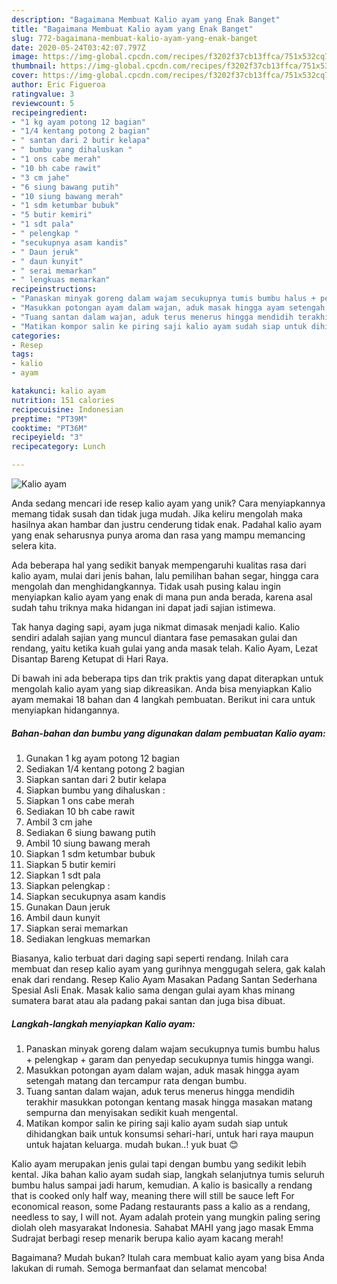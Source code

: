 ```yaml
---
description: "Bagaimana Membuat Kalio ayam yang Enak Banget"
title: "Bagaimana Membuat Kalio ayam yang Enak Banget"
slug: 772-bagaimana-membuat-kalio-ayam-yang-enak-banget
date: 2020-05-24T03:42:07.797Z
image: https://img-global.cpcdn.com/recipes/f3202f37cb13ffca/751x532cq70/kalio-ayam-foto-resep-utama.jpg
thumbnail: https://img-global.cpcdn.com/recipes/f3202f37cb13ffca/751x532cq70/kalio-ayam-foto-resep-utama.jpg
cover: https://img-global.cpcdn.com/recipes/f3202f37cb13ffca/751x532cq70/kalio-ayam-foto-resep-utama.jpg
author: Eric Figueroa
ratingvalue: 3
reviewcount: 5
recipeingredient:
- "1 kg ayam potong 12 bagian"
- "1/4 kentang potong 2 bagian"
- " santan dari 2 butir kelapa"
- " bumbu yang dihaluskan "
- "1 ons cabe merah"
- "10 bh cabe rawit"
- "3 cm jahe"
- "6 siung bawang putih"
- "10 siung bawang merah"
- "1 sdm ketumbar bubuk"
- "5 butir kemiri"
- "1 sdt pala"
- " pelengkap "
- "secukupnya asam kandis"
- " Daun jeruk"
- " daun kunyit"
- " serai memarkan"
- " lengkuas memarkan"
recipeinstructions:
- "Panaskan minyak goreng dalam wajam secukupnya tumis bumbu halus + pelengkap + garam dan penyedap secukupnya tumis hingga wangi."
- "Masukkan potongan ayam dalam wajan, aduk masak hingga ayam setengah matang dan tercampur rata dengan bumbu."
- "Tuang santan dalam wajan, aduk terus menerus hingga mendidih terakhir masukkan potongan kentang masak hingga masakan matang sempurna dan menyisakan sedikit kuah mengental."
- "Matikan kompor salin ke piring saji kalio ayam sudah siap untuk dihidangkan baik untuk konsumsi sehari-hari, untuk hari raya maupun untuk hajatan keluarga. mudah bukan..! yuk buat 😊"
categories:
- Resep
tags:
- kalio
- ayam

katakunci: kalio ayam 
nutrition: 151 calories
recipecuisine: Indonesian
preptime: "PT39M"
cooktime: "PT36M"
recipeyield: "3"
recipecategory: Lunch

---
```



![Kalio ayam](https://img-global.cpcdn.com/recipes/f3202f37cb13ffca/751x532cq70/kalio-ayam-foto-resep-utama.jpg)

Anda sedang mencari ide resep kalio ayam yang unik? Cara menyiapkannya memang tidak susah dan tidak juga mudah. Jika keliru mengolah maka hasilnya akan hambar dan justru cenderung tidak enak. Padahal kalio ayam yang enak seharusnya punya aroma dan rasa yang mampu memancing selera kita.

Ada beberapa hal yang sedikit banyak mempengaruhi kualitas rasa dari kalio ayam, mulai dari jenis bahan, lalu pemilihan bahan segar, hingga cara mengolah dan menghidangkannya. Tidak usah pusing kalau ingin menyiapkan kalio ayam yang enak di mana pun anda berada, karena asal sudah tahu triknya maka hidangan ini dapat jadi sajian istimewa.

Tak hanya daging sapi, ayam juga nikmat dimasak menjadi kalio. Kalio sendiri adalah sajian yang muncul diantara fase pemasakan gulai dan rendang, yaitu ketika kuah gulai yang anda masak telah. Kalio Ayam, Lezat Disantap Bareng Ketupat di Hari Raya.


Di bawah ini ada beberapa tips dan trik praktis yang dapat diterapkan untuk mengolah kalio ayam yang siap dikreasikan. Anda bisa menyiapkan Kalio ayam memakai 18 bahan dan 4 langkah pembuatan. Berikut ini cara untuk menyiapkan hidangannya.

<!--inarticleads1-->

##### Bahan-bahan dan bumbu yang digunakan dalam pembuatan Kalio ayam:

1. Gunakan 1 kg ayam potong 12 bagian
1. Sediakan 1/4 kentang potong 2 bagian
1. Siapkan  santan dari 2 butir kelapa
1. Siapkan  bumbu yang dihaluskan :
1. Siapkan 1 ons cabe merah
1. Sediakan 10 bh cabe rawit
1. Ambil 3 cm jahe
1. Sediakan 6 siung bawang putih
1. Ambil 10 siung bawang merah
1. Siapkan 1 sdm ketumbar bubuk
1. Siapkan 5 butir kemiri
1. Siapkan 1 sdt pala
1. Siapkan  pelengkap :
1. Siapkan secukupnya asam kandis
1. Gunakan  Daun jeruk
1. Ambil  daun kunyit
1. Siapkan  serai memarkan
1. Sediakan  lengkuas memarkan


Biasanya, kalio terbuat dari daging sapi seperti rendang. Inilah cara membuat dan resep kalio ayam yang gurihnya menggugah selera, gak kalah enak dari rendang. Resep Kalio Ayam Masakan Padang Santan Sederhana Spesial Asli Enak. Masak kalio sama dengan gulai ayam khas minang sumatera barat atau ala padang pakai santan dan juga bisa dibuat. 

<!--inarticleads2-->

##### Langkah-langkah menyiapkan Kalio ayam:

1. Panaskan minyak goreng dalam wajam secukupnya tumis bumbu halus + pelengkap + garam dan penyedap secukupnya tumis hingga wangi.
1. Masukkan potongan ayam dalam wajan, aduk masak hingga ayam setengah matang dan tercampur rata dengan bumbu.
1. Tuang santan dalam wajan, aduk terus menerus hingga mendidih terakhir masukkan potongan kentang masak hingga masakan matang sempurna dan menyisakan sedikit kuah mengental.
1. Matikan kompor salin ke piring saji kalio ayam sudah siap untuk dihidangkan baik untuk konsumsi sehari-hari, untuk hari raya maupun untuk hajatan keluarga. mudah bukan..! yuk buat 😊


Kalio ayam merupakan jenis gulai tapi dengan bumbu yang sedikit lebih kental. Jika bahan kalio ayam sudah siap, langkah selanjutnya tumis seluruh bumbu halus sampai jadi harum, kemudian. A kalio is basically a rendang that is cooked only half way, meaning there will still be sauce left For economical reason, some Padang restaurants pass a kalio as a rendang, needless to say, I will not. Ayam adalah protein yang mungkin paling sering diolah oleh masyarakat Indonesia. Sahabat MAHI yang jago masak Emma Sudrajat berbagi resep menarik berupa kalio ayam kacang merah! 

Bagaimana? Mudah bukan? Itulah cara membuat kalio ayam yang bisa Anda lakukan di rumah. Semoga bermanfaat dan selamat mencoba!
